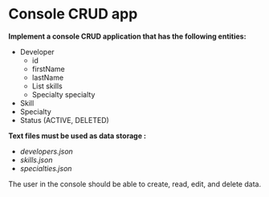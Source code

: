 # Console CRUD app
**Implement a console CRUD application that has the following entities:**

- Developer
   - id
   - firstName 
   - lastName 
   - List<Skill> skills
   - Specialty specialty
- Skill
- Specialty
- Status (ACTIVE, DELETED)

**Text files must be used as data storage :** 
- *developers.json*
- *skills.json*
- *specialties.json*

The user in the console should be able to create, read, edit, and delete data.


